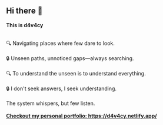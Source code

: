 ## Hi there 👋 

<strong> This is d4v4cy </strong>

<br>
🔍 Navigating places where few dare to look.
</br><br>
🔒 Unseen paths, unnoticed gaps—always searching.
</br> <br>
🔍 To understand the unseen is to understand everything.
</br> <br>
🔒 I don't seek answers, I seek understanding.
</br>
<br>
The system whispers, but few listen.
</br>
<br>
<u> <strong> Checkout my personal portfolio: https://d4v4cy.netlify.app/ </strong> </u>
</br>
